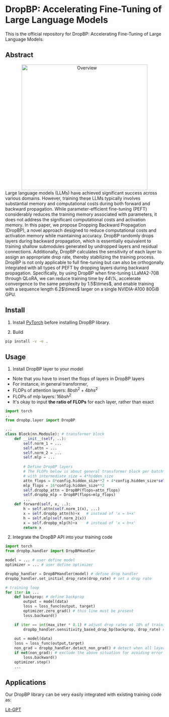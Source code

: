 # DropBP: Accelerating Fine-Tuning of Large Language Models
This is the official repository for DropBP: Accelerating Fine-Tuning of Large Language Models.

## Abstract
<div align="center">
    <img width="400" alt="Overview" src="https://github.com/WooSunghyeon/dropbp/assets/85105077/95bfa537-b4e6-4e84-88b6-a46c550fd39e">
</div>
Large language models (LLMs) have achieved significant success across various domains. However, training these LLMs typically involves substantial memory and computational costs during both forward and backward propagation. While parameter-efficient fine-tuning (PEFT) considerably reduces the training memory associated with parameters, it does not address the significant computational costs and activation memory. In this paper, we propose Dropping Backward Propagation (DropBP), a novel approach designed to reduce computational costs and activation memory while maintaining accuracy. DropBP randomly drops layers during backward propagation, which is essentially equivalent to training shallow submodules generated by undropped layers and residual connections. Additionally, DropBP calculates the sensitivity of each layer to assign an appropriate drop rate, thereby stabilizing the training process. DropBP is not only applicable to full fine-tuning but can also be orthogonally integrated with all types of PEFT by dropping layers during backward propagation. Specifically, by using DropBP when fine-tuning LLaMA2-70B through QLoRA, we can reduce training time by 44\%, accelerate convergence to the same perplexity by 1.5$\times$, and enable training with a sequence length 6.2$\times$ larger on a single NVIDIA-A100 80GiB GPU.

## Install
1. Install [PyTorch](https://pytorch.org/) before installing DropBP library.

2. Build
```bash
pip install -v -e .
```
## Usage

1. Install DropBP layer to your model
+ Note that you have to insert the flops of layers in DropBP layers
+ For instance, in general transformer,
+ FLOPs of attention layers: $8bsh^2+4bhs^2$
+ FLOPs of mlp layers: $16bsh^2$
+ It's okay to input **the ratio of FLOPs** for each layer, rather than exact

```python
import torch
..
from dropbp.layer import DropBP

...
class Block(nn.Modoule): # transformer block
    def __init__(self, ..):
        self.norm_1 = ...
        self.attn = ...
        self.norm_2 = ...
        self.mlp = ...
        
        # Define DropBP layers
        # The FLOPs below is about general transformer block per batch*seq
        # with intermediate_size = 4*hidden_size
        attn_flops = 8*config.hidden_size**2 + 4*config.hidden_size*self.sequence_length 
        mlp_flops = 16*config.hidden_size**2
        self.dropbp_attn = DropBP(flops=attn_flops)
        self.dropbp_mlp = DropBP(flops=mlp_flops)
        ...
    def forward(self, x, ..):
        h = self.attn(self.norm_1(x), ...)
        x = self.dropbp_attn(h)+x   # instead of 'x = h+x'  
        h = self.mlp(self.norm_2(x))
        x = self.dropbp_mlp(h)+x    # instead of 'x = h+x'    
        return x
```
2. Integrate the DropBP API into your training code
```python
import torch
from dropbp.handler import DropBPHandler

model = ... # user define model
optimizer = ... # user define optimizer

dropbp_handler = DropBPHandler(model) # define drop handler
dropbp_handler.set_initial_drop_rate(drop_rate) # set a drop rate

# training loop
for iter in ...
    def backprop: # define backprop
        output = model(data)
        loss = loss_func(output, target)
        optimizer.zero_grad() # this line must be present
        loss.backward()

    if iter == int(max_iter * 0.1) # adjust drop rates at 10% of training process 
        dropbp_handler.sensitivity_based_drop_bp(backprop, drop_rate) # it automatically adjusts drop rates
    
    out = model(data)
    loss = loss_func(output,target)
    non_grad = dropbp_handler.detact_non_grad() # detect when all layers are dropped
    if not(non_grad): # exclude the above situation for avoiding error
        loss.backward()
    optimizer.step()
    ...
```

## Applications
Our DropBP library can be very easily integrated with existing training code as:

[Lit-GPT](https://github.com/viqpldem/dropbp/tree/main/lit-gpt)
